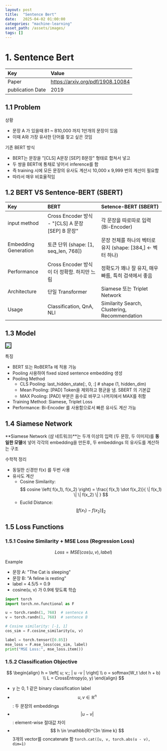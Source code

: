 ```yaml
---
layout: post
title:  "Sentence Bert"
date:   2025-04-02 01:00:00
categories: "machine-learning"
asset_path: /assets/images/
tags: []
---
```


# 1. Sentence Bert 

| Key                | Value                            |
|:-------------------|:---------------------------------|
| Paper              | https://arxiv.org/pdf/1908.10084 |
| publication Date   | 2019                             |


## 1.1 Problem 

상황
 - 문장 A 가 있을때 B1 ~ B10,000 까지 1만개의 문장이 있음
 - 이때 A와 가장 유사한 단어를 찾고 싶은 것임

기존 BERT 방식
 - BERT는 문장을 "[CLS] A문장 [SEP] B문장" 형태로 합쳐서 넣고
 - 두 쌍을 BERT에 통채로 넣어서 inference를 함
 - 즉 training 시에 모든 문장의 유사도 계산시 10,000 x 9,999 번의 계산이 필요함
 - 따라서 매우 비효율적임



## 1.2 BERT VS Sentence-BERT (SBERT)

| Key                  | BERT                                       | Setence-BERT (SBERT)                            |
|:---------------------|:-------------------------------------------|:------------------------------------------------|
| input method         | Cross Encoder 방식 - "[CLS] A 문장 [SEP] B 문장" | 각 문장을 따로따로 입력 (Bi-Encoder)                      |
| Embedding Generation | 토큰 단위 (shape: [1, seq_len, 768])           | 문장 전체를 하나의 벡터로 유지 (shape: [384,] <- 벡터 하나)      |
| Performance          | Cross Encoder 방식이 더 정확함. 하지만 느림            | 정확도가 꽤나 잘 유지, 매우 빠름, 특히 검색에서 좋음                 |
| Architecture         | 단일 Transformer                             | Siamese 또는 Triplet Network                      |
| Usage                | Classification, QnA, NLI                   | Similarity Search, Clustering, Recommendation   |



## 1.3 Model 

<img src="{{ page.asset_path }}sbert-model.png" class="img-responsive img-rounded img-fluid center" style="border: 2px solid #333333">

특징
 - BERT 또는 RoBERTa 에 적용 가능
 - Pooling 사용하여 fixed sized sentence embedding 생성
 - Pooling Method
   - CLS Pooling: last_hidden_state[:, 0, :] # shape (1, hidden_dim)
   - Mean Pooling: [PAD] Token을 제외하고 평균을 냄. SBERT 의 기본값
   - MAX Pooling: [PAD] 부분은 음수로 바꾸고 나머지에서 MAX를 취함
 - Training Method: Siamese, Triplet Loss
 - Performance: Bi-Encoder 를 사용함으로서 빠른 유사도 계산 가능


## 1.4 Siamese Network

**Siamese Network (샴 네트워크)**는 두개 이상의 입력 (두 문장, 두 이미지)를 **동일한 모델**에 넣어 각각의 embedding을 만든후,
두 embeddings 의 유사도를 계산하는 구조

수학적 정리
 - 동일한 신경만 f(x) 를 두번 사용
 - 유사도 계산
   - Cosine Similarity: $$ cosine \left( f(x_1), f(x_2) \right) = \frac{ f(x_1) \dot f(x_2)}{ \| f(x_1) \| \| f(x_2) \| } $$
   - Euclid Distance: $$ \| f(x_1) - f(x_2) \|_2 $$


## 1.5 Loss Functions 

### 1.5.1 Cosine Similarity + MSE Loss (Regression Loss)

$$ Loss = MSE(cos(u, v), label) $$

Example 
 - 문장 A: "The Cat is sleeping"
 - 문장 B: "A feline is resting"
 - label = 4.5/5 = 0.9
 - cosine(u, v) 가 0.9에 맞도록 학습


```python
import torch
import torch.nn.functional as F

u = torch.randn(1, 768)  # sentence A
v = torch.randn(1, 768)  # sentence B

# Cosine similarity: [-1, 1]
cos_sim = F.cosine_similarity(u, v)

label = torch.tensor([0.85]) 
mse_loss = F.mse_loss(cos_sim, label)
print("MSE Loss:", mse_loss.item())
```


### 1.5.2 Classification Objective 

$$ \begin{align} 
h = \left[ u; v;; | u -v | \right]  \\
o = softmax(W_t \dot h + b) \\
L = CrossEntropy(o, y)
\end{align} $$
 
 - y 는 0, 1 같은 binary classification label
 - $$ u, v \in  \mathbb{R}^n $$ : 두 문장의 embeddings
 - $$ \left| u - v \right| $$ : element-wise 절대값 차이
 - $$ h \in \mathbb{R}^{3n \time k} $$ 3개의 vector를 concatenate 함 `torch.cat([u, v, torch.abs(u - v), dim=1)`



